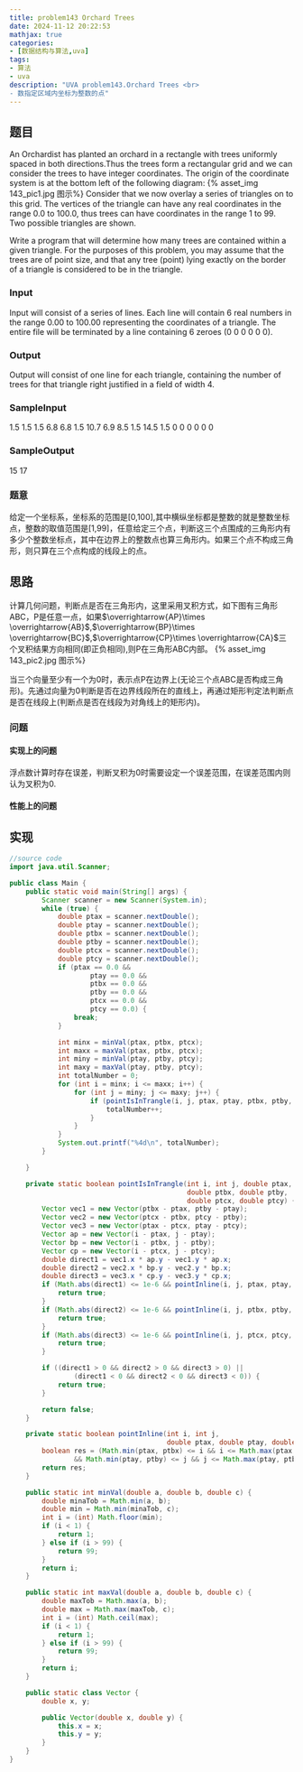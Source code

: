 ```yaml
---
title: problem143 Orchard Trees
date: 2024-11-12 20:22:53
mathjax: true
categories:
- [数据结构与算法,uva]
tags:
- 算法
- uva
description: "UVA problem143.Orchard Trees <br>
- 数指定区域内坐标为整数的点"
---
```


## 题目

An Orchardist has planted an orchard in a rectangle with trees uniformly spaced in both directions.Thus the trees form a rectangular grid and we can consider the trees to have integer coordinates. The origin of the coordinate system is at the bottom left of the following diagram:
{% asset_img 143_pic1.jpg 图示%}
Consider that we now overlay a series of triangles on to this grid. The vertices of the triangle can have any real coordinates in the range 0.0 to 100.0, thus trees can have coordinates in the range 1 to 99. Two possible triangles are shown.

Write a program that will determine how many trees are contained within a given triangle. For the purposes of this problem, you may assume that the trees are of point size, and that any tree (point) lying exactly on the border of a triangle is considered to be in the triangle.

### Input

Input will consist of a series of lines. Each line will contain 6 real numbers in the range 0.00 to 100.00 representing the coordinates of a triangle. The entire file will be terminated by a line containing 6 zeroes (0 0 0 0 0 0).

### Output

Output will consist of one line for each triangle, containing the number of trees for that triangle right justified in a field of width 4.

### SampleInput

1.5 1.5 1.5 6.8 6.8 1.5
10.7 6.9 8.5 1.5 14.5 1.5
0 0 0 0 0 0

### SampleOutput

15
17

### 题意

给定一个坐标系，坐标系的范围是[0,100],其中横纵坐标都是整数的就是整数坐标点，整数的取值范围是[1,99]，任意给定三个点，判断这三个点围成的三角形内有多少个整数坐标点，其中在边界上的整数点也算三角形内。如果三个点不构成三角形，则只算在三个点构成的线段上的点。

## 思路

计算几何问题，判断点是否在三角形内，这里采用叉积方式，如下图有三角形ABC，P是任意一点，如果$\overrightarrow{AP}\times \overrightarrow{AB}$,$\overrightarrow{BP}\times \overrightarrow{BC}$,$\overrightarrow{CP}\times \overrightarrow{CA}$三个叉积结果方向相同(即正负相同),则P在三角形ABC内部。
{% asset_img 143_pic2.jpg 图示%}

当三个向量至少有一个为0时，表示点P在边界上(无论三个点ABC是否构成三角形)。先通过向量为0判断是否在边界线段所在的直线上，再通过矩形判定法判断点是否在线段上(判断点是否在线段为对角线上的矩形内)。

### 问题

#### 实现上的问题

浮点数计算时存在误差，判断叉积为0时需要设定一个误差范围，在误差范围内则认为叉积为0.

#### 性能上的问题

## 实现

```JAVA .{line-numbers}
//source code
import java.util.Scanner;

public class Main {
    public static void main(String[] args) {
        Scanner scanner = new Scanner(System.in);
        while (true) {
            double ptax = scanner.nextDouble();
            double ptay = scanner.nextDouble();
            double ptbx = scanner.nextDouble();
            double ptby = scanner.nextDouble();
            double ptcx = scanner.nextDouble();
            double ptcy = scanner.nextDouble();
            if (ptax == 0.0 &&
                    ptay == 0.0 &&
                    ptbx == 0.0 &&
                    ptby == 0.0 &&
                    ptcx == 0.0 &&
                    ptcy == 0.0) {
                break;
            }

            int minx = minVal(ptax, ptbx, ptcx);
            int maxx = maxVal(ptax, ptbx, ptcx);
            int miny = minVal(ptay, ptby, ptcy);
            int maxy = maxVal(ptay, ptby, ptcy);
            int totalNumber = 0;
            for (int i = minx; i <= maxx; i++) {
                for (int j = miny; j <= maxy; j++) {
                    if (pointIsInTrangle(i, j, ptax, ptay, ptbx, ptby, ptcx, ptcy)) {
                        totalNumber++;
                    }
                }
            }
            System.out.printf("%4d\n", totalNumber);
        }

    }

    private static boolean pointIsInTrangle(int i, int j, double ptax, double ptay,
                                            double ptbx, double ptby,
                                            double ptcx, double ptcy) {
        Vector vec1 = new Vector(ptbx - ptax, ptby - ptay);
        Vector vec2 = new Vector(ptcx - ptbx, ptcy - ptby);
        Vector vec3 = new Vector(ptax - ptcx, ptay - ptcy);
        Vector ap = new Vector(i - ptax, j - ptay);
        Vector bp = new Vector(i - ptbx, j - ptby);
        Vector cp = new Vector(i - ptcx, j - ptcy);
        double direct1 = vec1.x * ap.y - vec1.y * ap.x;
        double direct2 = vec2.x * bp.y - vec2.y * bp.x;
        double direct3 = vec3.x * cp.y - vec3.y * cp.x;
        if (Math.abs(direct1) <= 1e-6 && pointInline(i, j, ptax, ptay, ptbx, ptby)) {
            return true;
        }
        if (Math.abs(direct2) <= 1e-6 && pointInline(i, j, ptbx, ptby, ptcx, ptcy)) {
            return true;
        }
        if (Math.abs(direct3) <= 1e-6 && pointInline(i, j, ptcx, ptcy, ptax, ptay)) {
            return true;
        }

        if ((direct1 > 0 && direct2 > 0 && direct3 > 0) ||
                (direct1 < 0 && direct2 < 0 && direct3 < 0)) {
            return true;
        }

        return false;
    }

    private static boolean pointInline(int i, int j,
                                       double ptax, double ptay, double ptbx, double ptby) {
        boolean res = (Math.min(ptax, ptbx) <= i && i <= Math.max(ptax, ptbx)
                && Math.min(ptay, ptby) <= j && j <= Math.max(ptay, ptby));
        return res;
    }

    public static int minVal(double a, double b, double c) {
        double minaTob = Math.min(a, b);
        double min = Math.min(minaTob, c);
        int i = (int) Math.floor(min);
        if (i < 1) {
            return 1;
        } else if (i > 99) {
            return 99;
        }
        return i;
    }

    public static int maxVal(double a, double b, double c) {
        double maxTob = Math.max(a, b);
        double max = Math.max(maxTob, c);
        int i = (int) Math.ceil(max);
        if (i < 1) {
            return 1;
        } else if (i > 99) {
            return 99;
        }
        return i;
    }

    public static class Vector {
        double x, y;

        public Vector(double x, double y) {
            this.x = x;
            this.y = y;
        }
    }
}

```
